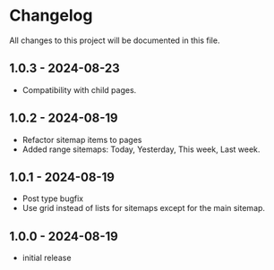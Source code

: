 # Changelog

All changes to this project will be documented in this file.

## 1.0.3 - 2024-08-23

- Compatibility with child pages. 

## 1.0.2 - 2024-08-19

- Refactor sitemap items to pages
- Added range sitemaps: Today, Yesterday, This week, Last week.

## 1.0.1 - 2024-08-19

- Post type bugfix
- Use grid instead of lists for sitemaps except for the main sitemap.

## 1.0.0 - 2024-08-19

- initial release
